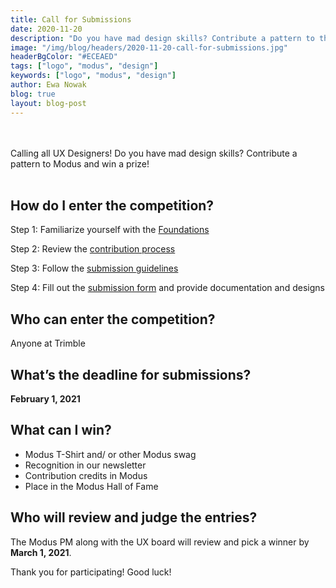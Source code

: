 ```yaml
---
title: Call for Submissions
date: 2020-11-20
description: "Do you have mad design skills? Contribute a pattern to the Modus library and win big!"
image: "/img/blog/headers/2020-11-20-call-for-submissions.jpg"
headerBgColor: "#ECEAED"
tags: ["logo", "modus", "design"]
keywords: ["logo", "modus", "design"]
author: Ewa Nowak
blog: true
layout: blog-post
---
```



<br><br>
Calling all UX Designers! Do you have mad design skills? Contribute a pattern to Modus and win a prize!
<br><br>
## How do I enter the competition?

Step 1: Familiarize yourself with the [Foundations](/foundations/)

Step 2: Review the [contribution process](/community/contribution-process/)

Step 3: Follow the [submission guidelines](/community/submission-guidelines/)

Step 4: Fill out the [submission form](https://docs.google.com/forms/d/e/1FAIpQLSd5evnuux4SE0Bym8QPblwEUTKhYCG7sJzFfiMH0CYtBNTFaw/viewform) and provide documentation and designs

## Who can enter the competition?

Anyone at Trimble

## What’s the deadline for submissions?

**February 1, 2021**

## What can I win?

- Modus T-Shirt and/ or other Modus swag
- Recognition in our newsletter
- Contribution credits in Modus
- Place in the Modus Hall of Fame

## Who will review and judge the entries?

The Modus PM along with the UX board will review and pick a winner by **March 1, 2021**.

Thank you for participating! Good luck!
